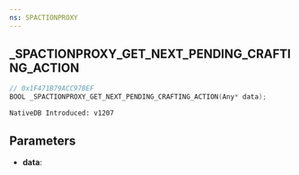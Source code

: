 ```yaml
---
ns: SPACTIONPROXY
---
```

## _SPACTIONPROXY_GET_NEXT_PENDING_CRAFTING_ACTION

```c
// 0x1F471B79ACC97BEF
BOOL _SPACTIONPROXY_GET_NEXT_PENDING_CRAFTING_ACTION(Any* data);
```

```
NativeDB Introduced: v1207
```

## Parameters
* **data**:
